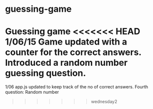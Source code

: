 # guessing-game
Guessing game
<<<<<<< HEAD
1/06/15 Game updated with a counter for the correct answers. Introduced a random number guessing question.
=======

1/06 app.js updated to keep track of the no of correct answers.
     Fourth question: Random number 
>>>>>>> wednesday2
